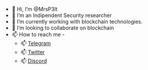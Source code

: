 - 👋 Hi, I’m @MrsP3lt
- 👀 I’m an Indipendent Security researcher
- 🌱 I’m currently working with blockchain technologies.
- 💞️ I’m looking to collaborate on blockchain
- 📫 How to reach me -
   - 📫 [Telegram](https://t.me/emilesean)
   - 📫 [Twitter](https://twitter.com/MrsP3lt)
   - 📫 [Discord](https://discord.com/users/1227487752535408710)

<!---
emilesean/emilesean is a ✨ special ✨ repository because its `README.md` (this file) appears on your GitHub profile.
You can click the Preview link to take a look at your changes.
--->

